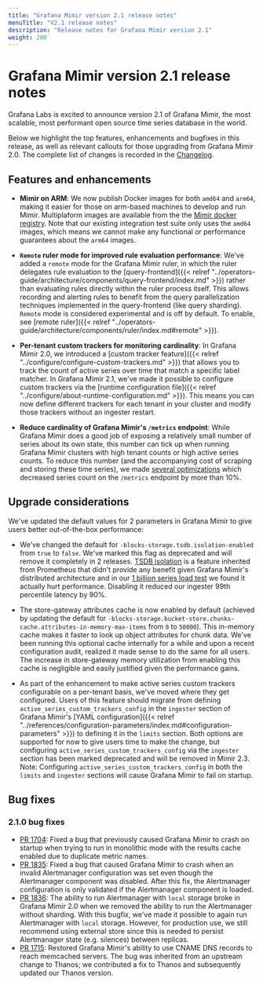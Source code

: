 ```yaml
---
title: "Grafana Mimir version 2.1 release notes"
menuTitle: "V2.1 release notes"
description: "Release notes for Grafana Mimir version 2.1"
weight: 200
---
```


# Grafana Mimir version 2.1 release notes

Grafana Labs is excited to announce version 2.1 of Grafana Mimir, the most scalable, most performant open source time series database in the world.

Below we highlight the top features, enhancements and bugfixes in this release, as well as relevant callouts for those upgrading from Grafana Mimir 2.0. The complete list of changes is recorded in the [Changelog](https://github.com/grafana/mimir/blob/main/CHANGELOG.md).

## Features and enhancements

- **Mimir on ARM**: We now publish Docker images for both `amd64` and `arm64`, making it easier for those on arm-based machines to develop and run Mimir. Multiplaform images are available from the the [Mimir docker registry](https://hub.docker.com/r/grafana/mimir). Note that our existing integration test suite only uses the `amd64` images, which means we cannot make any functional or performance guarantees about the `arm64` images.

- **`Remote` ruler mode for improved rule evaluation performance**: We've added a `remote` mode for the Grafana Mimir ruler, in which the ruler delegates rule evaluation to the [query-frontend]({{< relref "../operators-guide/architecture/components/query-frontend/index.md" >}}) rather than evaluating rules directly within the ruler process itself. This allows recording and alerting rules to benefit from the query parallelization techniques implemented in the query-frontend (like query sharding). `Remote` mode is considered experimental and is off by default. To enable, see [remote ruler]({{< relref "../operators-guide/architecture/components/ruler/index.md#remote" >}}).

- **Per-tenant custom trackers for monitoring cardinality**: In Grafana Mimir 2.0, we introduced a [custom tracker feature]({{< relref "../configure/configure-custom-trackers.md" >}}) that allows you to track the count of active series over time that match a specific label matcher. In Grafana Mimir 2.1, we've made it possible to configure custom trackers via the [runtime configuration file]({{< relref "../configure/about-runtime-configuration.md" >}}). This means you can now define different trackers for each tenant in your cluster and modify those trackers without an ingester restart.

- **Reduce cardinality of Grafana Mimir's `/metrics` endpoint**: While Grafana Mimir does a good job of exposing a relatively small number of series about its own state, this number can tick up when running Grafana Mimir clusters with high tenant counts or high active series counts. To reduce this number (and the accompanying cost of scraping and storing these time series), we made [several optimizations](https://github.com/grafana/mimir/issues/1750) which decreased series count on the `/metrics` endpoint by more than 10%.

## Upgrade considerations

We've updated the default values for 2 parameters in Grafana Mimir to give users better out-of-the-box performance:

- We've changed the default for `-blocks-storage.tsdb.isolation-enabled` from `true` to `false`. We've marked this flag as deprecated and will remove it completely in 2 releases. [TSDB isolation](/blog/2020/05/05/how-isolation-improves-queries-in-prometheus-2.17/) is a feature inherited from Prometheus that didn't provide any benefit given Grafana Mimir's distributed architecture and in our [1 billion series load test](/blog/2022/04/08/how-we-scaled-our-new-prometheus-tsdb-grafana-mimir-to-1-billion-active-series/#prometheus-tsdb-enhancements) we found it actually hurt performance. Disabling it reduced our ingester 99th percentile latency by 90%.

- The store-gateway attributes cache is now enabled by default (achieved by updating the default for `-blocks-storage.bucket-store.chunks-cache.attributes-in-memory-max-items` from `0` to `50000`). This in-memory cache makes it faster to look up object attributes for chunk data. We've been running this optional cache internally for a while and upon a recent configuration audit, realized it made sense to do the same for all users. The increase in store-gateway memory utilization from enabling this cache is negligible and easily justified given the performance gains.

- As part of the enhancement to make active series custom trackers configurable on a per-tenant basis, we've moved where they get configured. Users of this feature should migrate from defining `active_series_custom_trackers_config` in the `ingester` section of Grafana Mimir's [YAML configuration]({{< relref "../references/configuration-parameters/index.md#configuration-parameters" >}}) to defining it in the `limits` section. Both options are supported for now to give users time to make the change, but configuring `active_series_custom_trackers_config` via the `ingester` section has been marked deprecated and will be removed in Mimir 2.3. Note: Configuring `active_series_custom_trackers_config` in both the `limits` and `ingester` sections will cause Grafana Mimir to fail on startup.

## Bug fixes

### 2.1.0 bug fixes

- [PR 1704](https://github.com/grafana/mimir/pull/1704): Fixed a bug that previously caused Grafana Mimir to crash on startup when trying to run in monolithic mode with the results cache enabled due to duplicate metric names.
- [PR 1835](https://github.com/grafana/mimir/pull/1835): Fixed a bug that caused Grafana Mimir to crash when an invalid Alertmanager configuration was set even though the Alertmanager component was disabled. After this fix, the Alertmanager configuration is only validated if the Alertmanager component is loaded.
- [PR 1836](https://github.com/grafana/mimir/pull/1836): The ability to run Alertmanager with `local` storage broke in Grafana Mimir 2.0 when we removed the ability to run the Alertmanager without sharding. With this bugfix, we've made it possible to again run Alertmanager with `local` storage. However, for production use, we still recommend using external store since this is needed to persist Alertmanager state (e.g. silences) between replicas.
- [PR 1715](https://github.com/grafana/mimir/pull/1715): Restored Grafana Mimir's ability to use CNAME DNS records to reach memcached servers. The bug was inherited from an upstream change to Thanos; we contributed a fix to Thanos and subsequently updated our Thanos version.

